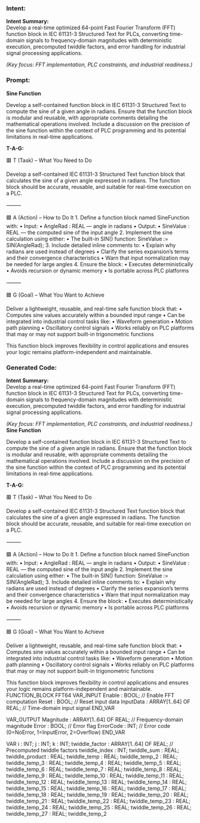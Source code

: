 ### Intent:
**Intent Summary:**  
Develop a real-time optimized 64-point Fast Fourier Transform (FFT) function block in IEC 61131-3 Structured Text for PLCs, converting time-domain signals to frequency-domain magnitudes with deterministic execution, precomputed twiddle factors, and error handling for industrial signal processing applications.  

*(Key focus: FFT implementation, PLC constraints, and industrial readiness.)*

### Prompt:
**Sine Function**

Develop a self-contained function block in IEC 61131-3 Structured Text to compute the sine of a given angle in radians. Ensure that the function block is modular and reusable, with appropriate comments detailing the mathematical operations involved. Include a discussion on the precision of the sine function within the context of PLC programming and its potential limitations in real-time applications.

**T-A-G:**

🟥 T (Task) – What You Need to Do

Develop a self-contained IEC 61131-3 Structured Text function block that calculates the sine of a given angle expressed in radians. The function block should be accurate, reusable, and suitable for real-time execution on a PLC.

⸻

🟩 A (Action) – How to Do It
	1.	Define a function block named SineFunction with:
	•	Input:
	•	AngleRad : REAL — angle in radians
	•	Output:
	•	SineValue : REAL — the computed sine of the input angle
	2.	Implement the sine calculation using either:
	•	The built-in SIN() function:
SineValue := SIN(AngleRad);
	3.	Include detailed inline comments to:
	•	Explain why radians are used instead of degrees
	•	Clarify the series expansion’s terms and their convergence characteristics
	•	Warn that input normalization may be needed for large angles
	4.	Ensure the block:
	•	Executes deterministically
	•	Avoids recursion or dynamic memory
	•	Is portable across PLC platforms

⸻

🟦 G (Goal) – What You Want to Achieve

Deliver a lightweight, reusable, and real-time safe function block that:
	•	Computes sine values accurately within a bounded input range
	•	Can be integrated into industrial control tasks like:
	•	Waveform generation
	•	Motion path planning
	•	Oscillatory control signals
	•	Works reliably on PLC platforms that may or may not support built-in trigonometric functions

This function block improves flexibility in control applications and ensures your logic remains platform-independent and maintainable.

### Generated Code:
**Intent Summary:**  
Develop a real-time optimized 64-point Fast Fourier Transform (FFT) function block in IEC 61131-3 Structured Text for PLCs, converting time-domain signals to frequency-domain magnitudes with deterministic execution, precomputed twiddle factors, and error handling for industrial signal processing applications.  

*(Key focus: FFT implementation, PLC constraints, and industrial readiness.)*
**Sine Function**

Develop a self-contained function block in IEC 61131-3 Structured Text to compute the sine of a given angle in radians. Ensure that the function block is modular and reusable, with appropriate comments detailing the mathematical operations involved. Include a discussion on the precision of the sine function within the context of PLC programming and its potential limitations in real-time applications.

**T-A-G:**

🟥 T (Task) – What You Need to Do

Develop a self-contained IEC 61131-3 Structured Text function block that calculates the sine of a given angle expressed in radians. The function block should be accurate, reusable, and suitable for real-time execution on a PLC.

⸻

🟩 A (Action) – How to Do It
	1.	Define a function block named SineFunction with:
	•	Input:
	•	AngleRad : REAL — angle in radians
	•	Output:
	•	SineValue : REAL — the computed sine of the input angle
	2.	Implement the sine calculation using either:
	•	The built-in SIN() function:
SineValue := SIN(AngleRad);
	3.	Include detailed inline comments to:
	•	Explain why radians are used instead of degrees
	•	Clarify the series expansion’s terms and their convergence characteristics
	•	Warn that input normalization may be needed for large angles
	4.	Ensure the block:
	•	Executes deterministically
	•	Avoids recursion or dynamic memory
	•	Is portable across PLC platforms

⸻

🟦 G (Goal) – What You Want to Achieve

Deliver a lightweight, reusable, and real-time safe function block that:
	•	Computes sine values accurately within a bounded input range
	•	Can be integrated into industrial control tasks like:
	•	Waveform generation
	•	Motion path planning
	•	Oscillatory control signals
	•	Works reliably on PLC platforms that may or may not support built-in trigonometric functions

This function block improves flexibility in control applications and ensures your logic remains platform-independent and maintainable.
FUNCTION_BLOCK FFT64
VAR_INPUT
    Enable : BOOL; // Enable FFT computation
    Reset : BOOL; // Reset input data
    InputData : ARRAY[1..64] OF REAL; // Time-domain input signal
END_VAR

VAR_OUTPUT
    Magnitude : ARRAY[1..64] OF REAL; // Frequency-domain magnitude
    Error : BOOL; // Error flag
    ErrorCode : INT; // Error code (0=NoError, 1=InputError, 2=Overflow)
END_VAR

VAR
    i : INT;
    j : INT;
    k : INT;
    twiddle_factor : ARRAY[1..64] OF REAL; // Precomputed twiddle factors
    twiddle_index : INT;
    twiddle_sum : REAL;
    twiddle_product : REAL;
    twiddle_temp : REAL;
    twiddle_temp_2 : REAL;
    twiddle_temp_3 : REAL;
    twiddle_temp_4 : REAL;
    twiddle_temp_5 : REAL;
    twiddle_temp_6 : REAL;
    twiddle_temp_7 : REAL;
    twiddle_temp_8 : REAL;
    twiddle_temp_9 : REAL;
    twiddle_temp_10 : REAL;
    twiddle_temp_11 : REAL;
    twiddle_temp_12 : REAL;
    twiddle_temp_13 : REAL;
    twiddle_temp_14 : REAL;
    twiddle_temp_15 : REAL;
    twiddle_temp_16 : REAL;
    twiddle_temp_17 : REAL;
    twiddle_temp_18 : REAL;
    twiddle_temp_19 : REAL;
    twiddle_temp_20 : REAL;
    twiddle_temp_21 : REAL;
    twiddle_temp_22 : REAL;
    twiddle_temp_23 : REAL;
    twiddle_temp_24 : REAL;
    twiddle_temp_25 : REAL;
    twiddle_temp_26 : REAL;
    twiddle_temp_27 : REAL;
    twiddle_temp_2
